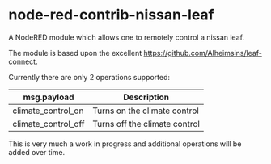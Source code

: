 # node-red-contrib-nissan-leaf

A NodeRED module which allows one to remotely control a nissan leaf.
    
The module is based upon the excellent https://github.com/Alheimsins/leaf-connect.

Currently there are only 2 operations supported:

| msg.payload | Description |
| --------------- | --------------- |  
|  climate_control_on | Turns on the climate control |
|  climate_control_off | Turns off the climate control |

This is very much a work in progress and additional operations will be added over time.